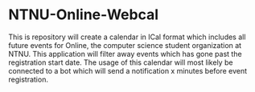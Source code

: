 # NTNU-Online-Webcal

This is repository will create a calendar in ICal format which includes all future events for Online, the computer science student organization at NTNU. This application will filter away events which has gone past the registration start date. The usage of this calendar will most likely be connected to a bot which will send a notification x minutes before event registration.
